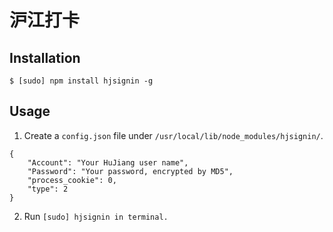 # 沪江打卡
## Installation
```
$ [sudo] npm install hjsignin -g
```
## Usage
1. Create a `config.json` file under `/usr/local/lib/node_modules/hjsignin/`.
```
{
    "Account": "Your HuJiang user name",
    "Password": "Your password, encrypted by MD5",
    "process_cookie": 0,
    "type": 2
}
```
2. Run `[sudo] hjsignin in terminal.`
